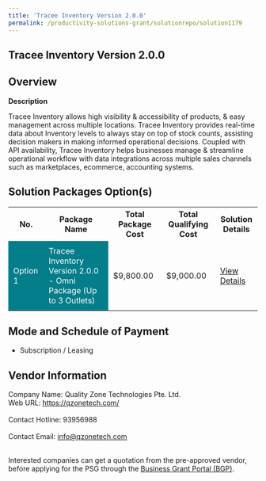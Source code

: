 ```yaml
---
title: 'Tracee Inventory Version 2.0.0'
permalink: /productivity-solutions-grant/solutionrepo/solution1179
---
```


## Tracee Inventory Version 2.0.0

## Overview

**Description**

Tracee Inventory allows high visibility & accessibility of products, & easy management across multiple locations. Tracee Inventory provides real-time data about Inventory levels to always stay on top of stock counts, assisting decision makers in making informed operational decisions. Coupled with API availability, Tracee Inventory helps businesses manage & streamline operational workflow with data integrations across multiple sales channels such as marketplaces, ecommerce, accounting systems.

## Solution Packages Option(s)

<table>
<tr>
<th><b>No.</b></th>
<th><b>Package Name</b></th>
<th><b>Total Package Cost</b></th>
<th><b>Total Qualifying Cost</b></th>
<th><b>Solution Details</b></th>
</tr>
<tr>
<td style='padding: 10px; background-color: #037E8A; color: #FFFFFF;'>Option 1</td>
<td style='padding: 10px; background-color: #037E8A; color: #FFFFFF;'>Tracee Inventory Version 2.0.0 - Omni Package (Up to 3 Outlets)</td>
<td style='padding: 10px;'>$9,800.00</td>
<td style='padding: 10px;'>$9,000.00</td>
<td style='padding: 10px;'><a href='/images/psg/Qualityzone_Desensitised_Annex_3_30_June_2022.pdf' target='_blank'>View Details</a></td>
</tr>
</table>

## Mode and Schedule of Payment

 - Subscription / Leasing

## Vendor Information

 Company Name: Quality Zone Technologies Pte. Ltd.<br>Web URL: https://qzonetech.com/ <br><br>Contact Hotline: 93956988 <br><br>Contact Email: info@qzonetech.com <br><br>

Interested companies can get a quotation from the pre-approved vendor, before applying for the PSG through the <a href='https://www.businessgrants.gov.sg/' target='_blank' rel='noopener'>Business Grant Portal (BGP)</a>.

<script src="/jquery/resize-tables.js"></script>
